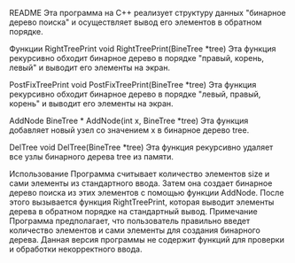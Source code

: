 README
Эта программа на C++ реализует структуру данных "бинарное дерево поиска" и осуществляет вывод его элементов в обратном порядке.

Функции
RightTreePrint
void RightTreePrint(BineTree *tree)
Эта функция рекурсивно обходит бинарное дерево в порядке "правый, корень, левый" и выводит его элементы на экран.

PostFixTreePrint
void PostFixTreePrint(BineTree *tree)
Эта функция рекурсивно обходит бинарное дерево в порядке "левый, правый, корень" и выводит его элементы на экран.

AddNode
BineTree * AddNode(int x, BineTree *tree)
Эта функция добавляет новый узел со значением x в бинарное дерево tree.

DelTree
void DelTree(BineTree *tree)
Эта функция рекурсивно удаляет все узлы бинарного дерева tree из памяти.

Использование
Программа считывает количество элементов size и сами элементы из стандартного ввода.
Затем она создает бинарное дерево поиска из этих элементов с помощью функции AddNode.
После этого вызывается функция RightTreePrint, которая выводит элементы дерева в обратном порядке на стандартный вывод.
Примечание
Программа предполагает, что пользователь правильно введет количество элементов и сами элементы для создания бинарного дерева.
Данная версия программы не содержит функций для проверки и обработки некорректного ввода.